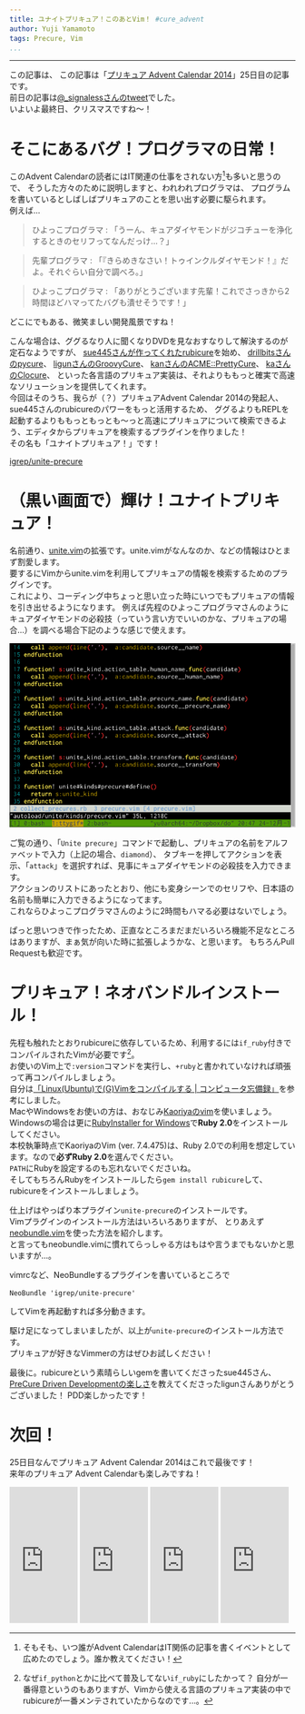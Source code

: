 ```yaml
---
title: ユナイトプリキュア！このあとVim！ #cure_advent
author: Yuji Yamamoto
tags: Precure, Vim
...
```

---

この記事は、
この記事は「[プリキュア Advent Calendar 2014](http://www.adventar.org/calendars/328)」25日目の記事です。 \
前日の記事は[@\_signalessさんのtweet](https://twitter.com/_signaless/status/547539130557534209)でした。 \
いよいよ最終日、クリスマスですね～！

# そこにあるバグ！プログラマの日常！

このAdvent Calendarの読者にはIT関連の仕事をされない方[^origin]も多いと思うので、
そうした方々のために説明しますと、われわれプログラマは、
プログラムを書いているとしばしばプリキュアのことを思い出す必要に駆られます。 \
例えば...

[^origin]: そもそも、いつ誰がAdvent CalendarはIT関係の記事を書くイベントとして広めたのでしょう。誰か教えてください！

> ひよっこプログラマ
> :    「うーん、キュアダイヤモンドがジコチューを浄化するときのセリフってなんだっけ...？」

> 先輩プログラマ
> :    「『きらめきなさい！トゥインクルダイヤモンド！』だよ。それぐらい自分で調べろ。」

> ひよっこプログラマ
> :    「ありがとうございます先輩！これでさっきから2時間ほどハマってたバグも潰せそうです！」

どこにでもある、微笑ましい開発風景ですね！

こんな場合は、ググるなり人に聞くなりDVDを見なおすなりして解決するのが定石なようですが、
[sue445さんが作ってくれたrubicure](https://github.com/sue445/rubicure)を始め、
[drillbitsさんのpycure](https://github.com/drillbits/pycure)、
[ligunさんのGroovyCure](http://blog.ligun.net/2014/12/cure_advent_2014_01/)、
[kanさんのACME::PrettyCure](http://perl-users.jp/articles/advent-calendar/2010/acme/6)、
[kaさんのClocure](https://gist.github.com/kaosf/67639b8a7d33cd0d14ff)、
といった各言語のプリキュア実装は、それよりももっと確実で高速なソリューションを提供してくれます。 \
今回はそのうち、我らが（？）プリキュアAdvent Calendar 2014の発起人、sue445さんのrubicureのパワーをもっと活用するため、
ググるよりもREPLを起動するよりももっともっとも〜っと高速にプリキュアについて検索できるよう、エディタからプリキュアを検索するプラグインを作りました！ \
その名も「ユナイトプリキュア！」です！

[igrep/unite-precure](https://github.com/igrep/unite-precure)

# （黒い画面で）輝け！ユナイトプリキュア！

名前通り、[unite.vim](https://github.com/Shougo/unite.vim)の拡張です。unite.vimがなんなのか、などの情報はひとまず割愛します。 \
要するにVimからunite.vimを利用してプリキュアの情報を検索するためのプラグインです。 \
これにより、コーディング中ちょっと思い立った時にいつでもプリキュアの情報を引き出せるようになります。
例えば先程のひよっこプログラマさんのようにキュアダイヤモンドの必殺技（っていう言い方でいいのかな、プリキュアの場合...）を調べる場合下記のような感じで使えます。

![](/imgs/2014-12-25-unite-precure-demo.gif)

ご覧の通り、「`Unite precure`」コマンドで起動し、プリキュアの名前をアルファベットで入力（上記の場合、`diamond`）、
タブキーを押してアクションを表示、「`attack`」を選択すれば、見事にキュアダイヤモンドの必殺技を入力できます。 \
アクションのリストにあったとおり、他にも変身シーンでのセリフや、日本語の名前も簡単に入力できるようになってます。 \
これならひよっこプログラマさんのように2時間もハマる必要はないでしょう。

ぱっと思いつきで作ったため、正直なところまだまだいろいろ機能不足なところはありますが、まぁ気が向いた時に拡張しようかな、と思います。
もちろんPull Requestも歓迎です。

# プリキュア！ネオバンドルインストール！

先程も触れたとおりrubicureに依存しているため、利用するには`if_ruby`付きでコンパイルされたVimが必要です[^ruby]。 \
お使いのVim上で`:version`コマンドを実行し、`+ruby`と書かれていなければ頑張って再コンパイルしましょう。 \
自分は[「Linux(Ubuntu)で(G)Vimをコンパイルする | コンピュータ忘備録」](http://c0lvlput3r.blogspot.jp/2013/07/building-gvim-on-ubuntu-linux.html)を参考にしました。 \
MacやWindowsをお使いの方は、おなじみ[Kaoriyaのvim](http://vim-jp.org/)を使いましょう。 \
Windowsの場合は更に[RubyInstaller for Windows](http://rubyinstaller.org/)で**Ruby 2.0**をインストールしてください。 \
本校執筆時点でKaoriyaのVim (ver. 7.4.475)は、Ruby 2.0での利用を想定しています。なので**必ずRuby 2.0**を選んでください。 \
`PATH`にRubyを設定するのも忘れないでくださいね。 \
そしてもちろんRubyをインストールしたら`gem install rubicure`して、rubicureをインストールしましょう。

[^ruby]: なぜ`if_python`とかに比べて普及してない`if_ruby`にしたかって？
自分が一番得意というのもありますが、Vimから使える言語のプリキュア実装の中でrubicureが一番メンテされていたからなのです...。

仕上げはやっぱり本プラグイン`unite-precure`のインストールです。 \
Vimプラグインのインストール方法はいろいろありますが、
とりあえず[neobundle.vim](https://github.com/Shougo/neobundle.vim)を使った方法を紹介します。 \
と言ってもneobundle.vimに慣れてらっしゃる方はもはや言うまでもないかと思いますが...。

vimrcなど、NeoBundleするプラグインを書いているところで

```
NeoBundle 'igrep/unite-precure'
```

してVimを再起動すれば多分動きます。

駆け足になってしまいましたが、以上が`unite-precure`のインストール方法です。 \
プリキュアが好きなVimmerの方はぜひお試しください！

最後に。rubicureという素晴らしいgemを書いてくださったsue445さん、
[PreCure Driven Developmentの楽しさ](http://blog.ligun.net/2014/12/cure_advent_2014_02/)を教えてくださったligunさんありがとうございました！
PDD楽しかったです！

# 次回！

25日目なんでプリキュア Advent Calendar 2014はこれで最後です！ \
来年のプリキュア Advent Calendarも楽しみですね！

<iframe src="http://rcm-fe.amazon-adsystem.com/e/cm?lt1=_blank&bc1=000000&IS2=1&bg1=FFFFFF&fc1=000000&lc1=0000FF&t=poe02-22&o=9&p=8&l=as4&m=amazon&f=ifr&ref=ss_til&asins=B00O0G4NB2" style="width:120px;height:240px;" scrolling="no" marginwidth="0" marginheight="0" frameborder="0"></iframe>
<iframe src="http://rcm-fe.amazon-adsystem.com/e/cm?lt1=_blank&bc1=000000&IS2=1&bg1=FFFFFF&fc1=000000&lc1=0000FF&t=poe02-22&o=9&p=8&l=as4&m=amazon&f=ifr&ref=ss_til&asins=4774166340" style="width:120px;height:240px;" scrolling="no" marginwidth="0" marginheight="0" frameborder="0"></iframe>
<iframe src="http://rcm-fe.amazon-adsystem.com/e/cm?lt1=_blank&bc1=000000&IS2=1&bg1=FFFFFF&fc1=000000&lc1=0000FF&t=poe02-22&o=9&p=8&l=as4&m=amazon&f=ifr&ref=ss_til&asins=B00HWLJI3U" style="width:120px;height:240px;" scrolling="no" marginwidth="0" marginheight="0" frameborder="0"></iframe>
<iframe src="http://rcm-fe.amazon-adsystem.com/e/cm?lt1=_blank&bc1=000000&IS2=1&bg1=FFFFFF&fc1=000000&lc1=0000FF&t=poe02-22&o=9&p=8&l=as4&m=amazon&f=ifr&ref=ss_til&asins=4774147958" style="width:120px;height:240px;" scrolling="no" marginwidth="0" marginheight="0" frameborder="0"></iframe>
